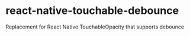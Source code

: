 # react-native-touchable-debounce
Replacement for React Native TouchableOpacity that supports debounce
